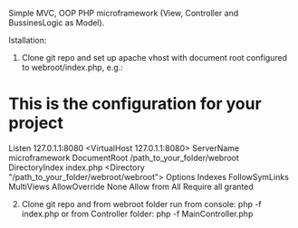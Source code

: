 Simple MVC, OOP PHP microframework (View, Controller and BussinesLogic as Model).

Istallation: 

1. Clone git repo and set up apache vhost with document root configured to webroot/index.php, e.g.:

# This is the configuration for your project
Listen 127.0.1.1:8080
<VirtualHost 127.0.1.1:8080>
  ServerName microframework
  DocumentRoot /path_to_your_folder/webroot
  DirectoryIndex index.php
  <Directory "/path_to_your_folder/webroot/webroot">
    Options Indexes FollowSymLinks MultiViews
    AllowOverride None
    Allow from All
    Require all granted
  </Directory>
</VirtualHost>

2. Clone git repo and from webroot folder run from console: php -f index.php or from Controller folder: php -f MainController.php

